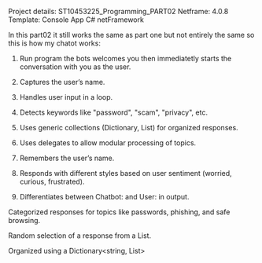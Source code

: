 Project details:
ST10453225_Programming_PART02
Netframe: 4.0.8
Template: Console App C# netFramework



In this part02 it still works the same as part one but not entirely the same so this is how my chatot works:

1) Run program the bots welcomes you then immediatetly starts the conversation with you as the user.

2) Captures the user’s name.

3) Handles user input in a loop.

4) Detects keywords like "password", "scam", "privacy", etc.

5) Uses generic collections (Dictionary, List) for organized responses.

6) Uses delegates to allow modular processing of topics.

7) Remembers the user’s name.

8) Responds with different styles based on user sentiment (worried, curious, frustrated).

9) Differentiates between Chatbot: and User: in output.

Categorized responses for topics like passwords, phishing, and safe browsing.

Random selection of a response from a List<string>.

Organized using a Dictionary<string, List<string>>
